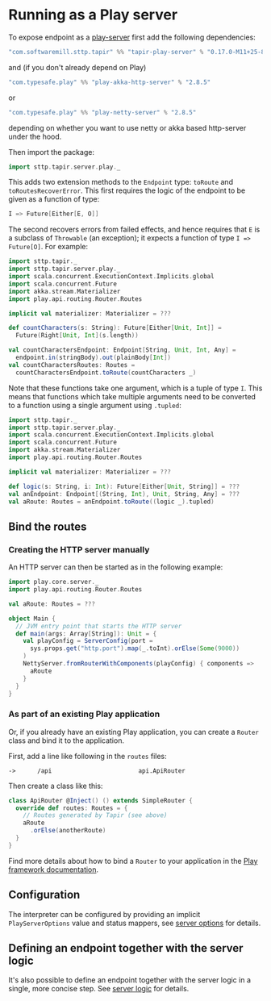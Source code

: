 # Running as a Play server

To expose endpoint as a [play-server](https://www.playframework.com/) first add the following dependencies:

```scala
"com.softwaremill.sttp.tapir" %% "tapir-play-server" % "0.17.0-M11+25-8d0263ff+20201216-0826-SNAPSHOT"
```

and (if you don't already depend on Play) 

```scala
"com.typesafe.play" %% "play-akka-http-server" % "2.8.5"
```

or

```scala
"com.typesafe.play" %% "play-netty-server" % "2.8.5"
```

depending on whether you want to use netty or akka based http-server under the hood.

Then import the package:

```scala
import sttp.tapir.server.play._
```

This adds two extension methods to the `Endpoint` type: `toRoute` and `toRoutesRecoverError`. This first requires the
logic of the endpoint to be given as a function of type:

```scala
I => Future[Either[E, O]]
```

The second recovers errors from failed effects, and hence requires that `E` is 
a subclass of `Throwable` (an exception); it expects a function of type `I => Future[O]`. For example:

```scala
import sttp.tapir._
import sttp.tapir.server.play._
import scala.concurrent.ExecutionContext.Implicits.global
import scala.concurrent.Future
import akka.stream.Materializer
import play.api.routing.Router.Routes

implicit val materializer: Materializer = ???

def countCharacters(s: String): Future[Either[Unit, Int]] = 
  Future(Right[Unit, Int](s.length))

val countCharactersEndpoint: Endpoint[String, Unit, Int, Any] = 
  endpoint.in(stringBody).out(plainBody[Int])
val countCharactersRoutes: Routes = 
  countCharactersEndpoint.toRoute(countCharacters _)
```

Note that these functions take one argument, which is a tuple of type `I`. This means that functions which take multiple 
arguments need to be converted to a function using a single argument using `.tupled`:

```scala
import sttp.tapir._
import sttp.tapir.server.play._
import scala.concurrent.ExecutionContext.Implicits.global
import scala.concurrent.Future
import akka.stream.Materializer
import play.api.routing.Router.Routes

implicit val materializer: Materializer = ???

def logic(s: String, i: Int): Future[Either[Unit, String]] = ???
val anEndpoint: Endpoint[(String, Int), Unit, String, Any] = ???  
val aRoute: Routes = anEndpoint.toRoute((logic _).tupled)
```

## Bind the routes

### Creating the HTTP server manually

An HTTP server can then be started as in the following example:

```scala
import play.core.server._
import play.api.routing.Router.Routes

val aRoute: Routes = ???

object Main {
  // JVM entry point that starts the HTTP server
  def main(args: Array[String]): Unit = {
    val playConfig = ServerConfig(port =
      sys.props.get("http.port").map(_.toInt).orElse(Some(9000))
    )
    NettyServer.fromRouterWithComponents(playConfig) { components =>
      aRoute
    }
  }
}
```

### As part of an existing Play application

Or, if you already have an existing Play application, you can create a `Router` class and bind it to the application.

First, add a line like following in the `routes` files:
```
->      /api                        api.ApiRouter
```
Then create a class like this:
```scala
class ApiRouter @Inject() () extends SimpleRouter {
  override def routes: Routes = {
    // Routes generated by Tapir (see above)
    aRoute
      .orElse(anotherRoute)
  }
}
```

Find more details about how to bind a `Router` to your application in the [Play framework documentation](https://www.playframework.com/documentation/2.8.x/ScalaSirdRouter#Binding-sird-Router).

## Configuration

The interpreter can be configured by providing an implicit `PlayServerOptions` value and status mappers, see
[server options](options.md) for details.

## Defining an endpoint together with the server logic

It's also possible to define an endpoint together with the server logic in a single, more concise step. See
[server logic](logic.md) for details.
